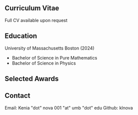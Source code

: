 ## Curriculum Vitae
Full CV available upon request
## Education
University of Massachusetts Boston (2024)
- Bachelor of Science in Pure Mathematics
- Bachelor of Science in Physics 

## Selected Awards


## Contact
Email: Kenia "dot" nova 001 "at" umb "dot" edu
Github: klnova
